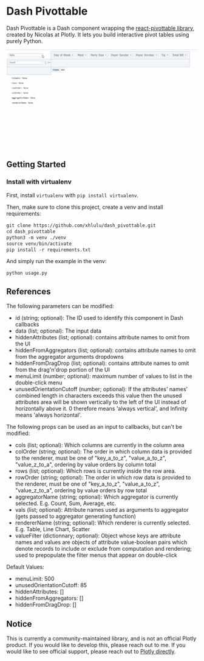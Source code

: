 # Dash Pivottable

Dash Pivottable is a Dash component wrapping the [react-pivottable library](https://github.com/plotly/react-pivottable/), created by Nicolas at Plotly. It lets you build interactive pivot tables using purely Python.

![pivot table demo](images/pivottable-demo.gif)

## Getting Started

### Install with virtualenv
First, install `virtualenv` with `pip install virtualenv`.

Then, make sure to clone this project, create a venv and install requirements:
```commandline
git clone https://github.com/xhlulu/dash_pivottable.git
cd dash_pivottable
python3 -m venv ./venv
source venv/bin/activate
pip install -r requirements.txt
```

And simply run the example in the venv:
```commandline
python usage.py
```

## References

The following parameters can be modified:
- id (string; optional): The ID used to identify this component in Dash callbacks
- data (list; optional): The input data
- hiddenAttributes (list; optional): contains attribute names to omit from the UI
- hiddenFromAggregators (list; optional): contains attribute names to omit from the aggregator arguments dropdowns
- hiddenFromDragDrop (list; optional): contains attribute names to omit from the drag'n'drop portion of the UI
- menuLimit (number; optional): maximum number of values to list in the double-click menu
- unusedOrientationCutoff (number; optional): If the attributes' names' combined length in characters exceeds this
value then the unused attributes area will be shown vertically to the
left of the UI instead of horizontally above it. 0 therefore means
'always vertical', and Infinity means 'always horizontal'.

The following props can be used as an input to callbacks, but can't be modified:
- cols (list; optional): Which columns are currently in the column area
- colOrder (string; optional): The order in which column data is provided to the renderer, must be one
of "key_a_to_z", "value_a_to_z", "value_z_to_a", ordering by value
orders by column total
- rows (list; optional): Which rows is currently inside the row area.
- rowOrder (string; optional): The order in which row data is provided to the renderer, must be one
of "key_a_to_z", "value_a_to_z", "value_z_to_a", ordering by value
orders by row total
- aggregatorName (string; optional): Which aggregator is currently selected. E.g. Count, Sum, Average, etc.
- vals (list; optional): Attribute names used as arguments to aggregator (gets passed to aggregator generating function)
- rendererName (string; optional): Which renderer is currently selected. E.g. Table, Line Chart, Scatter
- valueFilter (dictionnary; optional): Object whose keys are attribute names and values are objects of attribute value-boolean pairs which denote records to include or exclude from computation and rendering; used to prepopulate the filter menus that appear on double-click

Default Values:
* menuLimit: 500
* unusedOrientationCutoff: 85
* hiddenAttributes: []
* hiddenFromAggregators: []
* hiddenFromDragDrop: []
    
## Notice

This is currently a community-maintained library, and is not an official Plotly product. If you would like to develop this, please reach out to me. If you would like to see official support, please reach out to [Plotly directly](https://plot.ly/products/consulting-and-oem/).
